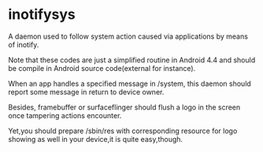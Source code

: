 # inotifysys
A daemon used to follow system action caused via applications by means of inotify.

Note that these codes are just a simplified routine in Android 4.4 and should be compile in Android source code(external for instance).

When an app handles a specified message in /system, this daemon should report some message in return to device owner.

Besides, framebuffer or surfaceflinger should flush a logo in the screen once tampering actions encounter.

Yet,you should prepare /sbin/res with corresponding resource for logo showing as well in your device,it is quite easy,though.


